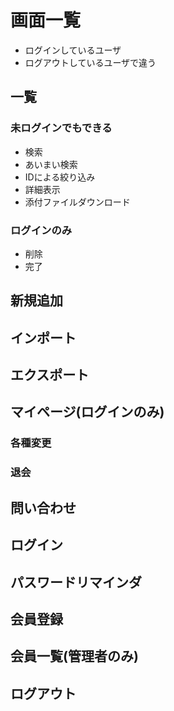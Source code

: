 # 画面一覧

- ログインしているユーザ
- ログアウトしているユーザで違う

## 一覧

### 未ログインでもできる
- 検索
- あいまい検索
- IDによる絞り込み
- 詳細表示
- 添付ファイルダウンロード

### ログインのみ
- 削除
- 完了

## 新規追加

## インポート

## エクスポート

## マイページ(ログインのみ)

### 各種変更

### 退会

## 問い合わせ

## ログイン

## パスワードリマインダ

## 会員登録

## 会員一覧(管理者のみ)

## ログアウト
